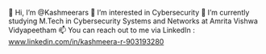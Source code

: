 👋 Hi, I’m @Kashmeerars
👀 I’m interested in Cybersecurity
🌱 I’m currently studying M.Tech in Cybersecurity Systems and Networks at Amrita Vishwa Vidyapeetham
📫 You can reach out to me via LinkedIn : www.linkedin.com/in/kashmeera-r-903193280

<!---
Kashmeerars/Kashmeerars is a ✨ special ✨ repository because its `README.md` (this file) appears on your GitHub profile.
You can click the Preview link to take a look at your changes.
--->
